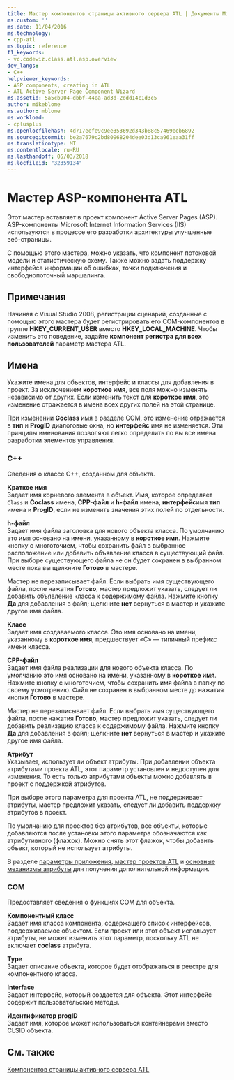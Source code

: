 ```yaml
---
title: Мастер компонентов страницы активного сервера ATL | Документы Microsoft
ms.custom: ''
ms.date: 11/04/2016
ms.technology:
- cpp-atl
ms.topic: reference
f1_keywords:
- vc.codewiz.class.atl.asp.overview
dev_langs:
- C++
helpviewer_keywords:
- ASP components, creating in ATL
- ATL Active Server Page Component Wizard
ms.assetid: 5a5cb904-dbbf-44ea-ad3d-2ddd14c1d3c5
author: mikeblome
ms.author: mblome
ms.workload:
- cplusplus
ms.openlocfilehash: 4d717eefe9c9ee353692d343b88c57469eeb6892
ms.sourcegitcommit: be2a7679c2bd80968204dee03d13ca961eaa31ff
ms.translationtype: MT
ms.contentlocale: ru-RU
ms.lasthandoff: 05/03/2018
ms.locfileid: "32359134"
---
```

# <a name="atl-active-server-page-component-wizard"></a>Мастер ASP-компонента ATL
Этот мастер вставляет в проект компонент Active Server Pages (ASP). ASP-компоненты Microsoft Internet Information Services (IIS) используются в процессе его разработки архитектуры улучшенные веб-страницы.  
  
 С помощью этого мастера, можно указать, что компонент потоковой модели и статистическую схему. Также можно задать поддержку интерфейса информации об ошибках, точки подключения и свободнопоточный маршалинга.  
  
## <a name="remarks"></a>Примечания  
 Начиная с Visual Studio 2008, регистрации сценарий, созданные с помощью этого мастера будет регистрировать его COM-компонентов в группе **HKEY_CURRENT_USER** вместо **HKEY_LOCAL_MACHINE**. Чтобы изменить это поведение, задайте **компонент регистра для всех пользователей** параметр мастера ATL.  
  
## <a name="names"></a>Имена  
 Укажите имена для объектов, интерфейс и классы для добавления в проект. За исключением **короткое имя**, все поля можно изменять независимо от других. Если изменить текст для **короткое имя**, это изменение отражается в имена всех других полей на этой странице.  
  
 При изменении **Coclass** имя в разделе COM, это изменение отражается в **тип** и **ProgID** диалоговые окна, но **интерфейс** имя не изменяется. Эти принципы именования позволяют легко определить по вы все имена разработки элементов управления.  
  
### <a name="c"></a>C++  
 Сведения о классе C++, созданном для объекта.  
  
 **Краткое имя**  
 Задает имя корневого элемента в объект. Имя, которое определяет `Class` и **Coclass** имена, **CPP-файл** и **h-файл** имена, **интерфейс**имя **тип** имена и **ProgID**, если не изменить значения этих полей по отдельности.  
  
 **h-файл**  
 Задает имя файла заголовка для нового объекта класса. По умолчанию это имя основано на имени, указанному в **короткое имя**. Нажмите кнопку с многоточием, чтобы сохранить файл в выбранное расположение или добавить объявление класса в существующий файл. При выборе существующего файла не он будет сохранен в выбранном месте пока вы щелкните **Готово** в мастере.  
  
 Мастер не перезаписывает файл. Если выбрать имя существующего файла, после нажатия **Готово**, мастер предложит указать, следует ли добавить объявление класса к содержимому файла. Нажмите кнопку **Да** для добавления в файл; щелкните **нет** вернуться в мастер и укажите другое имя файла.  
  
 **Класс**  
 Задает имя создаваемого класса. Это имя основано на имени, указанному в **короткое имя**, предшествует «C» — типичный префикс имени класса.  
  
 **CPP-файл**  
 Задает имя файла реализации для нового объекта класса. По умолчанию это имя основано на имени, указанному в **короткое имя**. Нажмите кнопку с многоточием, чтобы сохранить имя файла в папку по своему усмотрению. Файл не сохранен в выбранном месте до нажатия кнопки **Готово** в мастере.  
  
 Мастер не перезаписывает файл. Если выбрать имя существующего файла, после нажатия **Готово**, мастер предложит указать, следует ли добавить реализацию класса к содержимому файла. Нажмите кнопку **Да** для добавления в файл; щелкните **нет** вернуться в мастер и укажите другое имя файла.  
  
 **Атрибут**  
 Указывает, использует ли объект атрибуты. При добавлении объекта атрибутами проекта ATL, этот параметр установлен и недоступен для изменения. То есть только атрибутами объекты можно добавлять в проект с поддержкой атрибутов.  
  
 При выборе этого параметра для проекта ATL, не поддерживает атрибуты, мастер предложит указать, следует ли добавить поддержку атрибутов в проект.  
  
 По умолчанию для проектов без атрибутов, все объекты, которые добавляются после установки этого параметра обозначаются как атрибутивного (флажок). Можно снять этот флажок, чтобы добавить объект, который не использует атрибуты.  
  
 В разделе [параметры приложения, мастер проектов ATL](../../atl/reference/application-settings-atl-project-wizard.md) и [основные механизмы атрибуты](../../windows/basic-mechanics-of-attributes.md) для получения дополнительной информации.  
  
### <a name="com"></a>COM  
 Предоставляет сведения о функциях COM для объекта.  
  
 **Компонентный класс**  
 Задает имя класса компонента, содержащего список интерфейсов, поддерживаемое объектом. Если проект или этот объект использует атрибуты, не может изменить этот параметр, поскольку ATL не включает **coclass** атрибута.  
  
 **Type**  
 Задает описание объекта, которое будет отображаться в реестре для компонентного класса.  
  
 **Interface**  
 Задает интерфейс, который создается для объекта. Этот интерфейс содержит пользовательские методы.  
  
 **Идентификатор progID**  
 Задает имя, которое может использоваться контейнерами вместо CLSID объекта.  
  
## <a name="see-also"></a>См. также  
 [Компонентов страницы активного сервера ATL](../../atl/reference/adding-an-atl-active-server-page-component.md)

